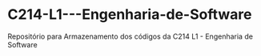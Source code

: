 # C214-L1---Engenharia-de-Software
Repositório para Armazenamento dos códigos da C214 L1 - Engenharia de Software
